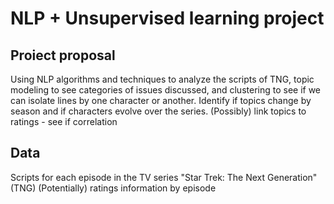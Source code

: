 # NLP + Unsupervised learning project

## Proiect proposal
Using NLP algorithms and techniques to analyze the scripts of TNG, topic modeling to see categories of issues discussed, and clustering to see if we can isolate lines by one character or another. 
Identify if topics change by season and if characters evolve over the series. 
(Possibly) link topics to ratings - see if correlation

## Data
Scripts for each episode in the TV series "Star Trek: The Next Generation" (TNG)
(Potentially) ratings information by episode
